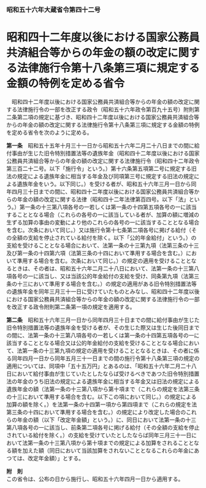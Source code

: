 ### 昭和五十六年大蔵省令第四十二号  
# 昭和四十二年度以後における国家公務員共済組合等からの年金の額の改定に関する法律施行令第十八条第三項に規定する金額の特例を定める省令  
　昭和四十二年度以後における国家公務員共済組合等からの年金の額の改定に関する法律施行令の一部を改正する政令（昭和五十六年政令第百九十五号）附則第二条第二項の規定に基づき、昭和四十二年度以後における国家公務員共済組合等からの年金の額の改定に関する法律施行令第十八条第三項に規定する金額の特例を定める省令を次のように定める。  
  
**第一条**　昭和五十五年十月三十一日から昭和五十六年二月二十八日までの間に給付事由が生じた旧令特別措置法等の遺族年金（昭和四十二年度以後における国家公務員共済組合等からの年金の額の改定に関する法律施行令（昭和四十二年政令第三百二十二号。以下「施行令」という。）第十六条第五項第二号に規定する旧法の規定による遺族年金に相当する年金及び同項第三号に規定する旧法の規定による遺族年金をいう。以下同じ。）を受ける者が、昭和五十六年三月一日から同年四月三十日までの間に、昭和四十二年度以後における国家公務員共済組合等からの年金の額の改定に関する法律（昭和四十二年法律第百四号。以下「法」という。）第一条の十三第八項各号の一若しくは第一条の十四第五項各号の一に該当することとなる場合（これらの各号の一に該当している者が、加算の額に増減の生ずる加算の事由の変動により他のこれらの各号の一に該当することとなる場合を含む。次条において同じ。）又は施行令第十七条第二項各号に掲げる給付（その全額の支給を停止されている給付を除く。以下「公的年金給付」という。）の支給を受けることとなる場合において、法第一条の十三第九項（法第三条の十三及び第一条の十四第六項（法第三条の十四において準用する場合を含む。）において準用する場合を含む。次条において同じ。）の規定の適用を受けることとなるときは、その者は、昭和五十六年二月二十八日において、法第一条の十三第八項各号の一に該当し、又は当該公的年金給付の支給を受け、同条第九項（法第三条の十三において準用する場合を含む。）の規定の適用がある旧令特別措置法等の遺族年金を同年三月三十一日に受けていたものとみなし、昭和四十二年度以後における国家公務員共済組合等からの年金の額の改定に関する法律施行令の一部を改正する政令附則第二条第一項の規定を適用する。  
  
**第二条**　昭和五十六年三月一日から同年四月三十日までの間に給付事由が生じた旧令特別措置法等の遺族年金を受ける者が、その生じた際又は生じた後同日までの間に、法第一条の十三第八項各号の一若しくは第一条の十四第五項各号の一に該当することとなる場合又は公的年金給付の支給を受けることとなる場合において、法第一条の十三第九項の規定の適用を受けることとなるときは、その者に係る同年四月一日から同年五月三十一日までの間の施行令第十八条第三項の規定の適用については、同項中「五十五万円」とあるのは、「昭和五十六年二月二十八日において給付事由が生じていたとしたならば受けるべきであつた旧令特別措置法の年金のうち旧法の規定による遺族年金に相当する年金又は旧法の規定による遺族年金の額（法第一条の十三第八項から第十項まで（これらの規定を法第三条の十三において準用する場合を含む。以下この項において同じ。）の規定による加算の額を除く。）を法第一条の十四第一項から第四項まで（これらの規定を法第三条の十四において準用する場合を含む。）の規定により改定した場合のこれらの年金の額（以下「改定年金額」という。）に、同日において法第一条の十三第八項各号の一に該当し、前条第二項各号に掲げる給付（その全額の支給を停止されている給付を除く。）の支給を受けていたとしたならば同年三月三十一日において法第一条の十三第八項から第十項までの規定による加算をされることとなる額を加えた額（同日において当該加算をされないこととなるこれらの年金にあつては、改定年金額）」とする。  
  
**附　則**  
この省令は、公布の日から施行し、昭和五十六年四月一日から適用する。  
  
